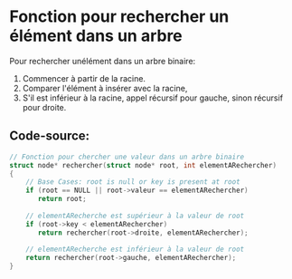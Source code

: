 # Fonction pour rechercher un élément dans un arbre
Pour rechercher unélément dans un arbre binaire:
1. Commencer à partir de la racine.
2. Comparer l'élément à insérer avec la racine, 
3. S'il est inférieur à la racine, appel récursif pour gauche, 
    sinon récursif pour droite.
    
## Code-source:
```c
// Fonction pour chercher une valeur dans un arbre binaire
struct node* rechercher(struct node* root, int elementARechercher) 
{ 
    // Base Cases: root is null or key is present at root 
    if (root == NULL || root->valeur == elementARechercher) 
       return root; 
     
    // elementARecherche est supérieur à la valeur de root
    if (root->key < elementARechercher) 
       return rechercher(root->droite, elementARechercher); 
  
    // elementARecherche est inférieur à la valeur de root
    return rechercher(root->gauche, elementARechercher); 
} 
